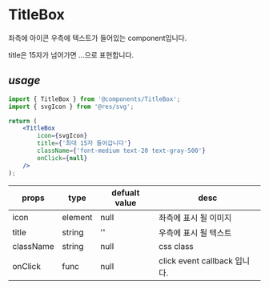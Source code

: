 # TitleBox

좌측에 아이콘 우측에 텍스트가 들어있는 component입니다.

title은 15자가 넘어가면 ...으로 표현합니다.

## _usage_

```jsx
import { TitleBox } from '@components/TitleBox';
import { svgIcon } from '@res/svg';

return (
    <TitleBox
        icon={svgIcon}
        title={'최대 15자 들어갑니다'}
        className={'font-medium text-20 text-gray-500'}
        onClick={null}
    />
);
```

| props     | type    | defualt value | desc                         |
| --------- | ------- | ------------- | ---------------------------- |
| icon      | element | null          | 좌측에 표시 될 이미지        |
| title     | string  | ''            | 우측에 표시 될 텍스트        |
| className | string  | null          | css class                    |
| onClick   | func    | null          | click event callback 입니다. |
